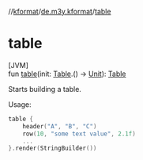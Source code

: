 //[kformat](../../index.md)/[de.m3y.kformat](index.md)/[table](table.md)

# table

[JVM]\
fun [table](table.md)(init: [Table](-table/index.md).() -&gt; [Unit](https://kotlinlang.org/api/latest/jvm/stdlib/kotlin/-unit/index.html)): [Table](-table/index.md)

Starts building a table.

Usage:

```kotlin
table {
    header("A", "B", "C")
    row(10, "some text value", 2.1f)
    ...
}.render(StringBuilder())
```
